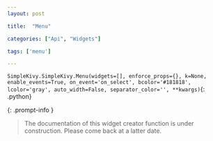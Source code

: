 ```yaml
---
layout: post

title:  "Menu"

categories: ["Api", "Widgets"]

tags: ['menu']

---
```

`SimpleKivy.SimpleKivy.Menu(widgets=[], enforce_props={}, k=None, enable_events=True, on_event='on_select', bcolor='#181818', lcolor='gray', auto_width=False, separator_color='', **kwargs)`{: .python}


{: .prompt-info }

> The documentation of this widget creator function is under construction. Please come back at a latter date.
